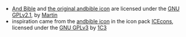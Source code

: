 - [And Bible](https://github.com/mjdenham/and-bible) and [the original andbible icon](https://github.com/mjdenham/and-bible/blob/master/and-bible/app/src/main/res/drawable-xxxhdpi/ichthys.png) are licensed under the [GNU GPLv2.1](https://github.com/mjdenham/and-bible/blob/master/and-bible/License.txt), by [Martin](https://github.com/mjdenham)
- inspiration came from the [andbible icon](https://github.com/1C3/ICEcons/blob/master/app/src/main/res/drawable-nodpi/nodpi_bible.png) in the icon pack [ICEcons](https://github.com/1C3/ICEcons), licensed under the [GNU GPLv3](https://github.com/1C3/ICEcons/blob/master/LICENSE) by [1C3](https://github.com/1C3)
